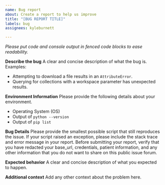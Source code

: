 ```yaml
---
name: Bug report
about: Create a report to help us improve
title: "[BUG REPORT TITLE]"
labels: bug
assignees: kyleburnett

---
```


*Please put code and console output in fenced code blocks to ease readability.*

**Describe the bug**
A clear and concise description of what the bug is. Examples:
- Attempting to download a file results in an `AttributeError`.
- Querying for collections with a workspace parameter has unexpected results.

**Environment Information**
Please provide the following details about your environment.
- Operating System (OS)
- Output of `python --version`
- Output of `pip list`

**Bug Details**
Please provide the smallest possible script that still reproduces the issue. If your script raised an exception, please include the stack trace and error message in your report. Before submitting your report, verify that you have redacted your base_url, credentials, patient information, and any other information that you do not want to share on this public issue forum.

**Expected behavior**
A clear and concise description of what you expected to happen.

**Additional context**
Add any other context about the problem here.
